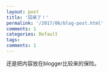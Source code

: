 ```yaml
---
layout: post
title: '回来了！'
permalink: '/2017/06/blog-post.html'
comments: 1
categories: Default
tags: 
comments: 1
---
```

还是把内容放在blogger比较来的保险。